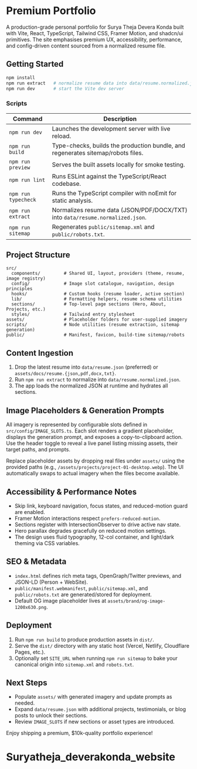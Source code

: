 # Premium Portfolio

A production-grade personal portfolio for Surya Theja Devera Konda built with Vite, React, TypeScript, Tailwind CSS, Framer Motion, and shadcn/ui primitives. The site emphasises premium UX, accessibility, performance, and config-driven content sourced from a normalized resume file.

## Getting Started

```bash
npm install
npm run extract   # normalize resume data into data/resume.normalized.json
npm run dev       # start the Vite dev server
```

### Scripts

| Command | Description |
| --- | --- |
| `npm run dev` | Launches the development server with live reload. |
| `npm run build` | Type-checks, builds the production bundle, and regenerates sitemap/robots files. |
| `npm run preview` | Serves the built assets locally for smoke testing. |
| `npm run lint` | Runs ESLint against the TypeScript/React codebase. |
| `npm run typecheck` | Runs the TypeScript compiler with noEmit for static analysis. |
| `npm run extract` | Normalizes resume data (JSON/PDF/DOCX/TXT) into `data/resume.normalized.json`. |
| `npm run sitemap` | Regenerates `public/sitemap.xml` and `public/robots.txt`. |

## Project Structure

```
src/
  components/         # Shared UI, layout, providers (theme, resume, image registry)
  config/             # Image slot catalogue, navigation, design principles
  hooks/              # Custom hooks (resume loader, active section)
  lib/                # Formatting helpers, resume schema utilities
  sections/           # Top-level page sections (Hero, About, Projects, etc.)
  styles/             # Tailwind entry stylesheet
assets/               # Placeholder folders for user-supplied imagery
scripts/              # Node utilities (resume extraction, sitemap generation)
public/               # Manifest, favicon, build-time sitemap/robots
```

## Content Ingestion

1. Drop the latest resume into `data/resume.json` (preferred) or `assets/docs/resume.{json,pdf,docx,txt}`.
2. Run `npm run extract` to normalize into `data/resume.normalized.json`.
3. The app loads the normalized JSON at runtime and hydrates all sections.

## Image Placeholders & Generation Prompts

All imagery is represented by configurable slots defined in `src/config/IMAGE_SLOTS.ts`. Each slot renders a gradient placeholder, displays the generation prompt, and exposes a copy-to-clipboard action. Use the header toggle to reveal a live panel listing missing assets, their target paths, and prompts.

Replace placeholder assets by dropping real files under `assets/` using the provided paths (e.g., `/assets/projects/project-01-desktop.webp`). The UI automatically swaps to actual imagery when the files become available.

## Accessibility & Performance Notes

- Skip link, keyboard navigation, focus states, and reduced-motion guard are enabled.
- Framer Motion interactions respect `prefers-reduced-motion`.
- Sections register with IntersectionObserver to drive active nav state.
- Hero parallax degrades gracefully on reduced motion settings.
- The design uses fluid typography, 12-col container, and light/dark theming via CSS variables.

## SEO & Metadata

- `index.html` defines rich meta tags, OpenGraph/Twitter previews, and JSON-LD (Person + WebSite).
- `public/manifest.webmanifest`, `public/sitemap.xml`, and `public/robots.txt` are generated/stored for deployment.
- Default OG image placeholder lives at `assets/brand/og-image-1200x630.png`.

## Deployment

1. Run `npm run build` to produce production assets in `dist/`.
2. Serve the `dist/` directory with any static host (Vercel, Netlify, Cloudflare Pages, etc.).
3. Optionally set `SITE_URL` when running `npm run sitemap` to bake your canonical origin into `sitemap.xml` and `robots.txt`.

## Next Steps

- Populate `assets/` with generated imagery and update prompts as needed.
- Expand `data/resume.json` with additional projects, testimonials, or blog posts to unlock their sections.
- Review `IMAGE_SLOTS` if new sections or asset types are introduced.

Enjoy shipping a premium, $10k-quality portfolio experience!
# Suryatheja_deverakonda_website
